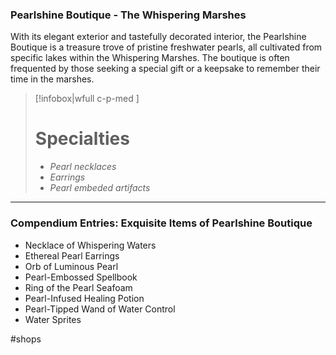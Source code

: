 ### Pearlshine Boutique - The Whispering Marshes

With its elegant exterior and tastefully decorated interior, the Pearlshine Boutique is a treasure trove of pristine freshwater pearls, all cultivated from specific lakes within the Whispering Marshes. The boutique is often frequented by those seeking a special gift or a keepsake to remember their time in the marshes.

> [!infobox|wfull  c-p-med ]
>   # Specialties
>   - *Pearl necklaces*
>   - *Earrings*
>   - *Pearl embeded artifacts*

---

### Compendium Entries: Exquisite Items of Pearlshine Boutique

- Necklace of Whispering Waters
- Ethereal Pearl Earrings
- Orb of Luminous Pearl
- Pearl-Embossed Spellbook
- Ring of the Pearl Seafoam
- Pearl-Infused Healing Potion
- Pearl-Tipped Wand of Water Control
- Water Sprites

#shops